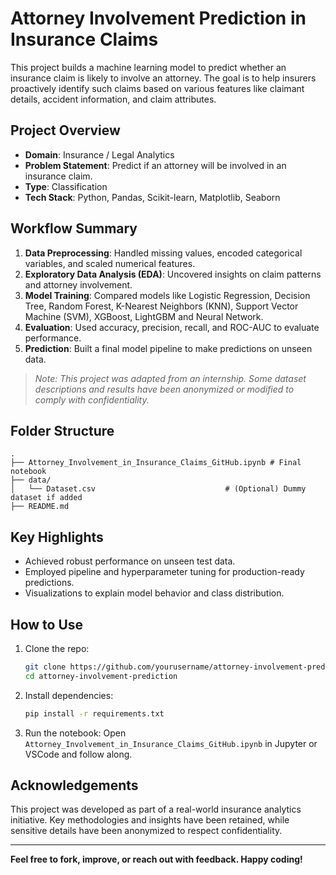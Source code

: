 # Attorney Involvement Prediction in Insurance Claims

This project builds a machine learning model to predict whether an insurance claim is likely to involve an attorney. The goal is to help insurers proactively identify such claims based on various features like claimant details, accident information, and claim attributes.

## Project Overview

- **Domain**: Insurance / Legal Analytics  
- **Problem Statement**: Predict if an attorney will be involved in an insurance claim.
- **Type**: Classification  
- **Tech Stack**: Python, Pandas, Scikit-learn, Matplotlib, Seaborn

## Workflow Summary

1. **Data Preprocessing**: Handled missing values, encoded categorical variables, and scaled numerical features.
2. **Exploratory Data Analysis (EDA)**: Uncovered insights on claim patterns and attorney involvement.
3. **Model Training**: Compared models like Logistic Regression, Decision Tree, Random Forest, K-Nearest Neighbors (KNN), Support Vector Machine (SVM), XGBoost, LightGBM and Neural Network.
4. **Evaluation**: Used accuracy, precision, recall, and ROC-AUC to evaluate performance.
5. **Prediction**: Built a final model pipeline to make predictions on unseen data.

> *Note: This project was adapted from an internship. Some dataset descriptions and results have been anonymized or modified to comply with confidentiality.*

## Folder Structure

```
.
├── Attorney_Involvement_in_Insurance_Claims_GitHub.ipynb # Final notebook
├── data/
│   └── Dataset.csv                             # (Optional) Dummy dataset if added
├── README.md
```

## Key Highlights

- Achieved robust performance on unseen test data.
- Employed pipeline and hyperparameter tuning for production-ready predictions.
- Visualizations to explain model behavior and class distribution.

## How to Use

1. Clone the repo:
   ```bash
   git clone https://github.com/yourusername/attorney-involvement-prediction.git
   cd attorney-involvement-prediction
   ```

2. Install dependencies:
   ```bash
   pip install -r requirements.txt
   ```

3. Run the notebook:
   Open `Attorney_Involvement_in_Insurance_Claims_GitHub.ipynb` in Jupyter or VSCode and follow along.


## Acknowledgements

This project was developed as part of a real-world insurance analytics initiative. Key methodologies and insights have been retained, while sensitive details have been anonymized to respect confidentiality.

---

**Feel free to fork, improve, or reach out with feedback. Happy coding!**
